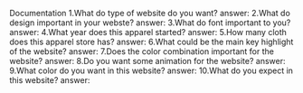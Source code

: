 Documentation
1.What do type of website do you want?
answer: 
2.What do design important in your webste?
answer: 
3.What do font important to you?
answer: 
4.What year does this apparel started?
answer: 
5.How many cloth does this apparel store has?
answer: 
6.What could be the main key highlight of the website?
answer: 
7.Does the color combination important for the website?
answer: 
8.Do you want some animation for the website?
answer: 
9.What color do you want in this website?
answer: 
10.What do you expect in this website?
answer: 



